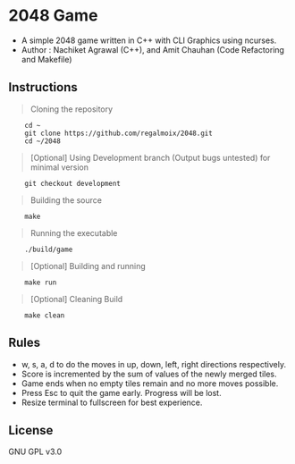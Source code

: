 # 2048 Game

* A simple 2048 game written in C++ with CLI Graphics using ncurses.
* Author : Nachiket Agrawal (C++), and Amit Chauhan (Code Refactoring and Makefile) 

Instructions
----

> Cloning the repository

        cd ~
        git clone https://github.com/regalmoix/2048.git
        cd ~/2048
        
> [Optional] Using Development branch (Output bugs untested) for minimal version

        git checkout development

>  Building the source

        make

>  Running the executable

        ./build/game
>  [Optional] Building and running

        make run
        
>  [Optional] Cleaning Build

        make clean

Rules
----
* w, s, a, d to do the moves in up, down, left, right directions respectively.
* Score is incremented by the sum of values of the newly merged tiles.
* Game ends when no empty tiles remain and no more moves possible.
* Press Esc to quit the game early. Progress will be lost.
* Resize terminal to fullscreen for best experience.

License
----

GNU GPL v3.0

